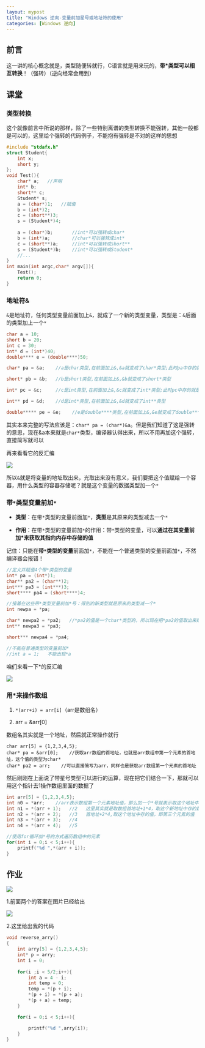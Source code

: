 ```yaml
---
layout: mypost
title: "Windows 逆向-变量前加星号或地址符的使用"
categories: [Windows 逆向]
---
```


## 前言

这一讲的核心概念就是，类型随便转就行，C语言就是用来玩的，**带\*类型可以相互转换**！（强转）（逆向经常会用到）

## 课堂

### 类型转换

这个就像前言中所说的那样，除了一些特别离谱的类型转换不能强转，其他一般都是可以的，这里给个强转的代码例子，不能抱有强转是不对的这样的思想

```C
#include "stdafx.h"
struct Student{
    int x;
    short y;
};
void Test(){
	char* a;   //声明
	int* b;
	short** c;
	Student* s;	
	a = (char*)1;   //赋值
	b = (int*)2;
	c = (short**)3;
	s = (Student*)4;
    
    a = (char*)b;       //int*可以强转成char*
    b = (int*)a;        //char*可以强转成int*
    c = (short**)a;     //int*可以强转成short**
    s = (Student*)b;    //int*可以强转成Student*
    //...
}
int main(int argc,char* argv[]){
   	Test();
	return 0;
}
```

### 地址符&

`&`是地址符，任何类型变量前面加上`&`，就成了一个新的类型变量，类型是：`&`后面的类型加上一个`*`

```C
char a = 10;	
short b = 20;	
int c = 30;
int* d = (int*)40;
double**** e = (double****)50;

char* pa = &a;    //a是char类型,在前面加上&,&a就变成了char*类型;此时pa中存的就是a变量的地址值

short* pb = &b;   //b是short类型,在前面加上&,&b就变成了short*类型

int* pc = &c;     //c是int类型,在前面加上&,&c就变成了int*类型;此时pc中存的就是c变量的内存地址值

int** pd = &d;    //d是int*类型,在前面加上&,&d就变成了int**类型

double***** pe = &e;    //e是double****类型,在前面加上&,&e就变成了double*****类型
```

其实本来完整的写法应该是：`char* pa = (char*)&a`。但是我们知道了这是强转的意思，现在&a本来就是`char*`类型，编译器认得出来，所以不用再加这个强转，直接简写就可以

再来看看它的反汇编

![](image-71-1024x638.png)

所以`&`就是将变量的地址取出来，光取出来没有意义，我们要把这个值赋给一个容器，用什么类型的容器存储呢？就是这个变量的数据类型加一个`*`

### 带`*`类型变量前加`*`

- **类型**：在带`*`类型的变量前面加`*`，**类型**是其原来的类型减去一个`*`

- **作用**：在带`*`类型的变量前加`*`的作用：带`*`类型的变量，可以**通过在其变量前加\*来获取其指向内存中存储的值**

记住：只能在**带`*`类型的变量**前面加`*`，不能在一个普通类型的变量前面加`*`，不然编译器会报错！

```C
//定义并赋值4个带*类型的变量
int* pa = (int*)1;
char** pa2 = (char**)2;
int*** pa3 = (int***)3;
short**** pa4 = (short****)4;

//接着在这些带*类型变量前加*号：得到的新类型就是原来的类型减一个*
int newpa = *pa; 

char* newpa2 = *pa2;   //*pa2的值是一个char*类型的，所以现在把*pa2的值取出来赋给一个char*类型的变量 						  newpa2
int** newpa3 = *pa3;

short*** newpa4 = *pa4;

//不能在普通类型的变量前加*
//int a = 1;   不能出现*a
```

咱们来看一下\*的反汇编

![](image-72-1024x283.png)

### 用\*来操作数组

1. `*(arr+i) = arr[i]`（arr是数组名）

3. arr = &arr\[0\]

数组名其实就是一个地址，然后就正常操作就行

```
char arr[5] = {1,2,3,4,5};
char* pa = &arr[0];    //获取arr数组的首地址，也就是arr数组中第一个元素的首地址，这个值的类型为char*
char* pa2 = arr;    //可以直接简写为arr，同样也是获取arr数组第一个元素的首地址
```

然后刚刚在上面说了带星号类型可以进行的运算，现在把它们结合一下，那就可以用这个指针去1操作数组里面的数据了

```C
int arr[5] = {1,2,3,4,5};
int n0 = *arr;    //arr表示数组第一个元素地址值，那么加一个*号就表示取这个地址中存的值，即数组中第一				     个元素的值1
int n1 = *(arr + 1);   //2   这里其实就是取数组首地址+1*4，取这个新地址中存的数，类型为int*减一个							    *，即int类型。即第二个元素的值
int n2 = *(arr + 2);   //3   首地址+2*4,取这个地址中存的值，即第三个元素的值
int n3 = *(arr + 3);   //4
int n4 = *(arr + 4);   //5

//使用for循环加*号的方式遍历数组中的元素
for(int i = 0;i < 5;i++){
    printf("%d ",*(arr + i));
}
```

## 作业

![](image-73-1024x719.png)

1.前面两个的答案在图片已经给出

![](image-74.png)

2.这里给出我的代码

```C
void reverse_arry()
{
	int arry[5] = {1,2,3,4,5};
	int* p = arry;
	int i = 0;
	
	for(i ;i < 5/2;i++){
		int a = 4 - i;
		int temp = 0;
		temp = *(p + i);
		*(p + i) = *(p + a);
		*(p + a) = temp;
	}

	for(i = 0;i < 5;i++){

		printf("%d ",arry[i]);
	}
}
```